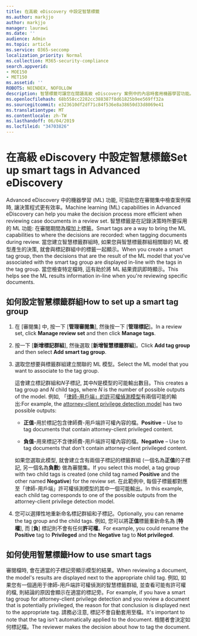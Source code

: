 ```yaml
---
title: 在高級 eDiscovery 中設定智慧標籤
ms.author: markjjo
author: markjjo
manager: laurawi
ms.date: ''
audience: Admin
ms.topic: article
ms.service: O365-seccomp
localization_priority: Normal
ms.collection: M365-security-compliance
search.appverid:
- MOE150
- MET150
ms.assetid: ''
ROBOTS: NOINDEX, NOFOLLOW
description: 智慧標籤可讓您在閱讀高級 eDiscovery 案例中的內容時套用機器學習功能。 使用智慧標籤群組來顯示機器學習偵測模型的結果, 例如「律師-用戶端」許可權模型。
ms.openlocfilehash: 68b558cc2282cc388387f8d61825b9ee569ff32a
ms.sourcegitcommit: e323610df2df71c84f536e8a38650d33d8069e41
ms.translationtype: MT
ms.contentlocale: zh-TW
ms.lasthandoff: 06/04/2019
ms.locfileid: "34703826"
---
```

# <a name="set-up-smart-tags-in-advanced-ediscovery"></a><span data-ttu-id="c88cc-104">在高級 eDiscovery 中設定智慧標籤</span><span class="sxs-lookup"><span data-stu-id="c88cc-104">Set up smart tags in Advanced eDiscovery</span></span>

<span data-ttu-id="c88cc-105">Advanced eDiscovery 中的機器學習 (ML) 功能, 可協助您在審閱集中檢查案例檔時, 讓決策程式更有效率。</span><span class="sxs-lookup"><span data-stu-id="c88cc-105">Machine learning (ML) capabilities in Advanced eDiscovery can help you make the decision process more efficient when reviewing case documents in a review set.</span></span> <span data-ttu-id="c88cc-106">智慧標籤是在記錄決策時所要採用的 ML 功能: 在審閱期間為檔加上標籤。</span><span class="sxs-lookup"><span data-stu-id="c88cc-106">Smart tags are a way to bring the ML capabilities to where the decisions are recorded: when tagging documents during review.</span></span> <span data-ttu-id="c88cc-107">當您建立智慧標籤群組時, 如果您與智慧標籤群組相關聯的 ML 模型產生的決策, 就會與標記群組中的標籤一起顯示。</span><span class="sxs-lookup"><span data-stu-id="c88cc-107">When you create a smart tag group, then the decisions that are the result of the ML model that you've associated with the smart tag group are displayed in-line with the tags in the tag group.</span></span> <span data-ttu-id="c88cc-108">當您檢查特定檔時, 這有助於將 ML 結果資訊即時顯示。</span><span class="sxs-lookup"><span data-stu-id="c88cc-108">This helps see the ML results information in-line when you're reviewing specific documents.</span></span>

## <a name="how-to-set-up-a-smart-tag-group"></a><span data-ttu-id="c88cc-109">如何設定智慧標籤群組</span><span class="sxs-lookup"><span data-stu-id="c88cc-109">How to set up a smart tag group</span></span>

1. <span data-ttu-id="c88cc-110">在 [審閱集] 中, 按一下 [**管理審閱集**], 然後按一下 [**管理標記**]。</span><span class="sxs-lookup"><span data-stu-id="c88cc-110">In a review set, click **Manage review set** and then click **Manage tags**.</span></span>

2. <span data-ttu-id="c88cc-111">按一下 [**新增標記群組**], 然後選取 [**新增智慧標籤群組**]。</span><span class="sxs-lookup"><span data-stu-id="c88cc-111">Click **Add tag group** and then select **Add smart tag group**.</span></span>

3. <span data-ttu-id="c88cc-112">選取您想要與標籤群組建立關聯的 ML 模型。</span><span class="sxs-lookup"><span data-stu-id="c88cc-112">Select the ML model that you want to associate to the tag group.</span></span>
    
   <span data-ttu-id="c88cc-113">這會建立標記群組和*N*子標記, 其中*N*是模型的可能輸出數目。</span><span class="sxs-lookup"><span data-stu-id="c88cc-113">This creates a tag group and *N* child tags, where *N* is the number of possible outputs of the model.</span></span> <span data-ttu-id="c88cc-114">例如, 「[律師-用戶端」的許可權偵測模型](attorney-privilege-detection.md)有兩個可能的輸出:</span><span class="sxs-lookup"><span data-stu-id="c88cc-114">For example, the [attorney-client privilege detection model](attorney-privilege-detection.md) has two possible outputs:</span></span> 

   - <span data-ttu-id="c88cc-115">**正值**–用於標記包含律師費-用戶端許可權內容的檔。</span><span class="sxs-lookup"><span data-stu-id="c88cc-115">**Positive** – Use to tag documents that contain attorney-client privileged content.</span></span>
   
   - <span data-ttu-id="c88cc-116">**負值**–用來標記不含律師費-用戶端許可權內容的檔。</span><span class="sxs-lookup"><span data-stu-id="c88cc-116">**Negative** – Use to tag documents that don't contain attorney-client privileged content.</span></span>
    
    <span data-ttu-id="c88cc-117">如果您選取此模型, 就會建立含有兩個子標記的標籤群組 (一個名為**正值**的子標記, 另一個名為**負數**) 做為審閱集。</span><span class="sxs-lookup"><span data-stu-id="c88cc-117">If you select this model, a tag group with two child tags is created (one child tag named **Positive** and the other named **Negative**) for the review set.</span></span> <span data-ttu-id="c88cc-118">在此範例中, 每個子標籤都對應至「律師-用戶端」許可權偵測模型的其中一個可能輸出。</span><span class="sxs-lookup"><span data-stu-id="c88cc-118">In this example, each child tag corresponds to one of the possible outputs from the attorney-client privilege detection model.</span></span>

4. <span data-ttu-id="c88cc-119">您可以選擇性地重新命名標記群組和子標記。</span><span class="sxs-lookup"><span data-stu-id="c88cc-119">Optionally, you can rename the tag group and the child tags.</span></span> <span data-ttu-id="c88cc-120">例如, 您可以將**正值**標籤重新命名為 [**特權**], 而 [**負**] 標記則不會有任何**許可權**。</span><span class="sxs-lookup"><span data-stu-id="c88cc-120">For example, you could rename the **Positive** tag to **Privileged** and the **Negative** tag to **Not privileged**.</span></span>

## <a name="how-to-use-smart-tags"></a><span data-ttu-id="c88cc-121">如何使用智慧標籤</span><span class="sxs-lookup"><span data-stu-id="c88cc-121">How to use smart tags</span></span>

<span data-ttu-id="c88cc-122">審閱檔時, 會在適當的子標記旁顯示模型的結果。</span><span class="sxs-lookup"><span data-stu-id="c88cc-122">When reviewing a document, the model's results are displayed next to the appropriate child tag.</span></span> <span data-ttu-id="c88cc-123">例如, 如果您有一個適用于律師-用戶端許可權偵測的智慧標籤群組, 並查看可能有許可權的檔, 則結論的原因會顯示在適當的標記旁。</span><span class="sxs-lookup"><span data-stu-id="c88cc-123">For example, if you have a smart tag group for attorney-client privilege detection and you review a document that is potentially privileged, the reason for that conclusion is displayed next to the appropriate tag.</span></span> <span data-ttu-id="c88cc-124">請務必注意, 標記不會自動套用至檔。</span><span class="sxs-lookup"><span data-stu-id="c88cc-124">It's important to note that the tag isn't automatically applied to the document.</span></span> <span data-ttu-id="c88cc-125">檢閱者會決定如何標記檔。</span><span class="sxs-lookup"><span data-stu-id="c88cc-125">The reviewer makes the decision about how to tag the document.</span></span>